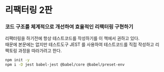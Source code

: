 # 리팩터링 2판
### 코드 구조를 체계적으로 개선하여 효율적인 리팩터링 구현하기

리팩터링을 하기전에 항상 테스트코드를 작성하기를 이 책에서 권하고 있다.  
때문에 본문에는 없지만 테스트도구 JEST 를 사용하여 테스트코드를 직접 작성하고 리팩토링 과정을 따라가려고 한다.
  
```bash
npm init -y
npm i -D jest babel-jest @babel/core @babel/preset-env
```
